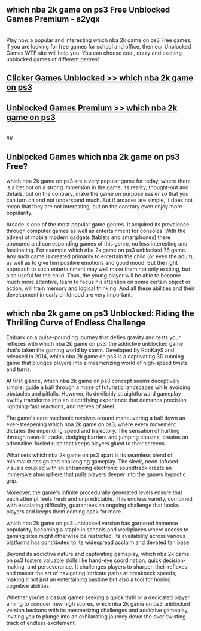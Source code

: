 ## which nba 2k game on ps3 Free Unblocked Games Premium - s2yqx <br>
<br>
Play now a popular and interesting which nba 2k game on ps3 Free games. If you are looking for free games for school and office, then our Unblocked Games WTF site will help you. You can choose cool, crazy and exciting unblocked games of different genres!


##  [Clicker Games Unblocked >> which nba 2k game on ps3](http://freeplayer.one?title=which_nba_2k_game_on_ps3&ref=04)

##  [Unblocked Games Premium >> which nba 2k game on ps3](http://freeplayer.one?title=which_nba_2k_game_on_ps3&ref=04)
  <br>
  ##



## Unblocked Games which nba 2k game on ps3 Free?

which nba 2k game on ps3 are a very popular game for today, where there is a bet not on a strong immersion in the game, its reality, thought-out and details, but on the contrary, make the game on purpose easier so that you can turn on and not understand much. But if arcades are simple, it does not mean that they are not interesting, but on the contrary even enjoy more popularity.

Arcade is one of the most popular game genres. It acquired its prevalence through computer games as well as entertainment for consoles. With the advent of mobile modern gadgets (tablets and smartphones) there appeared and corresponding games of this genre, no less interesting and fascinating. For example which nba 2k game on ps3 unblocked 76 game. Any such game is created primarily to entertain the child (or even the adult), as well as to give him positive emotions and good mood. But the right approach to such entertainment may well make them not only exciting, but also useful for the child. Thus, the young player will be able to become much more attentive, learn to focus his attention on some certain object or action, will train memory and logical thinking. And all these abilities and their development in early childhood are very important.

##  which nba 2k game on ps3 Unblocked: Riding the Thrilling Curve of Endless Challenge

Embark on a pulse-pounding journey that defies gravity and tests your reflexes with which nba 2k game on ps3, the addictive unblocked game that's taken the gaming world by storm. Developed by RobKayS and released in 2014, which nba 2k game on ps3 is a captivating 3D running game that plunges players into a mesmerizing world of high-speed twists and turns.

At first glance, which nba 2k game on ps3 concept seems deceptively simple: guide a ball through a maze of futuristic landscapes while avoiding obstacles and pitfalls. However, its devilishly straightforward gameplay swiftly transforms into an electrifying experience that demands precision, lightning-fast reactions, and nerves of steel.

The game's core mechanic revolves around maneuvering a ball down an ever-steepening which nba 2k game on ps3, where every movement dictates the impending speed and trajectory. The sensation of hurtling through neon-lit tracks, dodging barriers and jumping chasms, creates an adrenaline-fueled rush that keeps players glued to their screens.

What sets which nba 2k game on ps3 apart is its seamless blend of minimalist design and challenging gameplay. The sleek, neon-infused visuals coupled with an entrancing electronic soundtrack create an immersive atmosphere that pulls players deeper into the games hypnotic grip.

Moreover, the game's infinite procedurally generated levels ensure that each attempt feels fresh and unpredictable. This endless variety, combined with escalating difficulty, guarantees an ongoing challenge that hooks players and keeps them coming back for more.

which nba 2k game on ps3 unblocked version has garnered immense popularity, becoming a staple in schools and workplaces where access to gaming sites might otherwise be restricted. Its availability across various platforms has contributed to its widespread acclaim and devoted fan base.

Beyond its addictive nature and captivating gameplay, which nba 2k game on ps3 fosters valuable skills like hand-eye coordination, quick decision-making, and perseverance. It challenges players to sharpen their reflexes and master the art of navigating intricate paths at breakneck speeds, making it not just an entertaining pastime but also a tool for honing cognitive abilities.

Whether you're a casual gamer seeking a quick thrill or a dedicated player aiming to conquer new high scores, which nba 2k game on ps3 unblocked version beckons with its mesmerizing challenges and addictive gameplay, inviting you to plunge into an exhilarating journey down the ever-twisting track of endless excitement.